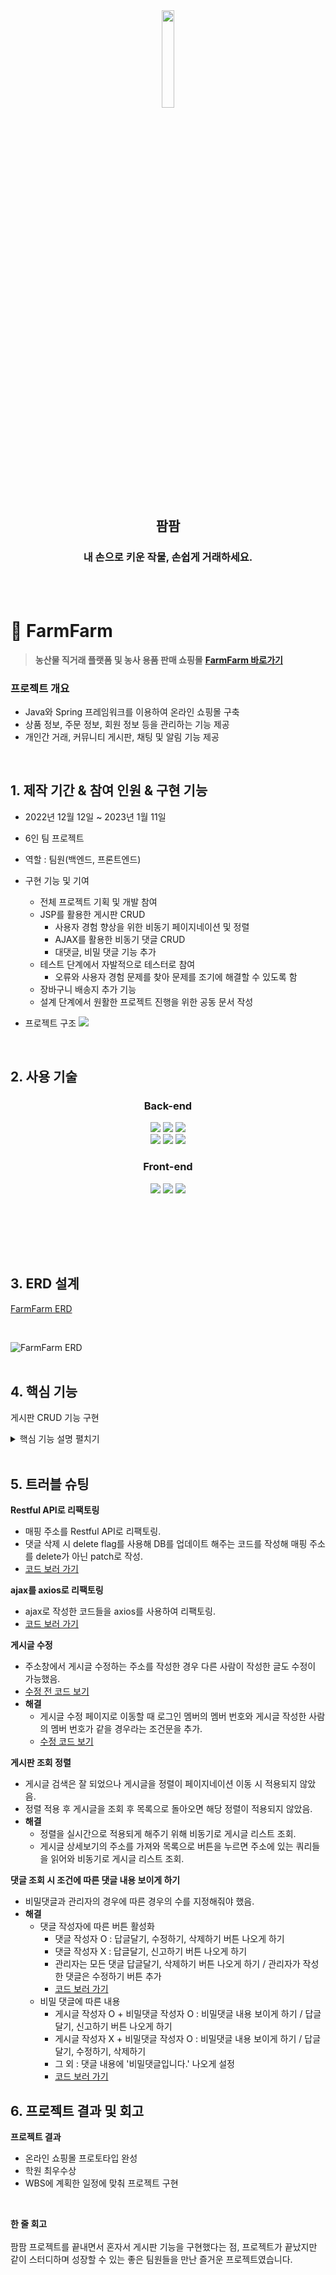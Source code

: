 <div align="center">
<img width="20%" src="https://user-images.githubusercontent.com/110653581/211257489-34757022-4c71-443f-afe7-94d240788288.png" />
<h2>팜팜</h2>
<h3>내 손으로 키운 작물, 손쉽게 거래하세요.</h3>
<br>
<br>
</div>


# :pushpin: FarmFarm
> **농산물 직거래 플랫폼 및 농사 용품 판매 쇼핑몰**
> **[FarmFarm 바로가기](http://129.154.53.250:8080) <br>**

### 프로젝트 개요

- Java와 Spring 프레임워크를 이용하여 온라인 쇼핑몰 구축
- 상품 정보, 주문 정보, 회원 정보 등을 관리하는 기능 제공
- 개인간 거래, 커뮤니티 게시판, 채팅 및 알림 기능 제공

</br>

## 1. 제작 기간 & 참여 인원 & 구현 기능
- 2022년 12월 12일 ~ 2023년 1월 11일
- 6인 팀 프로젝트
- 역할 : 팀원(백엔드, 프론트엔드)
- 구현 기능 및 기여
  - 전체 프로젝트 기획 및 개발 참여
  - JSP를 활용한 게시판 CRUD
    - 사용자 경험 향상을 위한 비동기 페이지네이션 및 정렬
    - AJAX를 활용한 비동기 댓글 CRUD
    - 대댓글, 비밀 댓글 기능 추가
  - 테스트 단계에서 자발적으로 테스터로 참여
      - 오류와 사용자 경험 문제를 찾아 문제를 조기에 해결할 수 있도록 함
  - 장바구니 배송지 추가 기능
  - 설계 단계에서 원활한 프로젝트 진행을 위한 공동 문서 작성

- 프로젝트 구조
![](https://user-images.githubusercontent.com/110797113/221120531-819fca85-1d0c-457e-a9b1-d46d717c21cb.png)



</br>

## 2. 사용 기술

<div align="center">
  
### **Back-end**
<img src="https://img.shields.io/badge/Java11-007396?style=for-the-badge&logo=java&logoColor=white"> 
  <img src="https://img.shields.io/badge/Spring5.3.14-6DB33F?style=for-the-badge&logo=spring&logoColor=white">
  <img src="https://img.shields.io/badge/Oracle21C-F80000?style=for-the-badge&logo=oracle&logoColor=white">
  <br>
  <img src="https://img.shields.io/badge/Apache Tomcat9.0-F8DC75?style=for-the-badge&logo=apachetomcat&logoColor=white">
    <img src="https://img.shields.io/badge/Apache Maven-C71A36?style=for-the-badge&logo=ApacheMaven&logoColor=white">
    <img src="https://img.shields.io/badge/Spring Sequrity-6DB33F?style=for-the-badge&logo=SpringSecurity&logoColor=white">

### **Front-end**
  <img src="https://img.shields.io/badge/html5-E34F26?style=for-the-badge&logo=html5&logoColor=white"> 
  <img src="https://img.shields.io/badge/css-1572B6?style=for-the-badge&logo=css3&logoColor=white"> 
  <img src="https://img.shields.io/badge/javascript-F7DF1E?style=for-the-badge&logo=javascript&logoColor=black"> 

</div>

</br></br>

<br><br>

## 3. ERD 설계
[FarmFarm ERD](https://www.erdcloud.com/d/xpKBdcyyrs6Ef2k9F) 

<br>

![FarmFarm ERD](https://user-images.githubusercontent.com/110797113/220540302-1945744a-7fa8-41ab-aac2-13c9b57dc5b2.png)
<br><br>

## 4. 핵심 기능
게시판 CRUD 기능 구현
<details> 
<summary> 핵심 기능 설명 펼치기 </summary>

### 4-1. 게시판 목록
<img width="610" alt="1" src="https://user-images.githubusercontent.com/110797113/220551339-9f5f47ed-682f-4f47-a534-21ed7b59ba61.png">
<br>

- 카테고리 별 게시판 목록이 나옴.
- 원하는 검색어를 원하는 조건별(제목, 내용, 제목+내용)로 검색 가능.
- 원하는 정렬 방식(최신순, 조회수, 좋아요)을 선택해 게시글 조회.
- 페이지네이션을 이용해 게시판 페이지를 이동.
- 코드 보러 가기
  - [Controller](https://github.com/Seo-de/FarmFarm/blob/main/FarmFarm/src/main/java/edu/kh/farmfarm/board/controller/BoardListController.java)
  - [Service](https://github.com/Seo-de/FarmFarm/blob/main/FarmFarm/src/main/java/edu/kh/farmfarm/board/model/service/BoardListServiceImpl.java)
  - [JS](https://github.com/Seo-de/FarmFarm/blob/main/FarmFarm/src/main/webapp/resources/js/board/boardList.js)
  <br>
  
### 4-2. 게시글 작성
- 로그인 한 일반회원과 관리자에게 글쓰기 버튼이 나와 글쓰기 가능.
- 코드 보러 가기
  - [Controller](https://github.com/Seo-de/FarmFarm/blob/main/FarmFarm/src/main/java/edu/kh/farmfarm/board/controller/BoardWriteController.java)
  - [Service](https://github.com/Seo-de/FarmFarm/blob/main/FarmFarm/src/main/java/edu/kh/farmfarm/board/model/service/BoardWriteServiceImpl.java)
  - [JS](https://github.com/Seo-de/FarmFarm/blob/main/FarmFarm/src/main/webapp/resources/js/board/boardWrite.js)
  <br>
  
 ### 4-3. 게시글 조회, 수정, 삭제
 <img width="693" alt="화면 캡처 2023-01-08 181633" src="https://user-images.githubusercontent.com/110797113/220554471-a8ba3ffa-1792-4ba8-bd7c-524d7557fb4c.png">
<br>

- 게시글 작성자, 작성일 및 게시글 조회 가능.
  - 게시글 작성자 O : 게시글 수정하기, 게시글 삭제하기가 가능.
  - 게시글 작성자 X : 게시글 좋아요, 신고하기 가능.
- 코드 보러 가기
  - [Controller](https://github.com/Seo-de/FarmFarm/blob/main/FarmFarm/src/main/java/edu/kh/farmfarm/board/controller/BoardDetailController.java)
  - [Service](https://github.com/Seo-de/FarmFarm/blob/main/FarmFarm/src/main/java/edu/kh/farmfarm/board/model/service/BoardDetailServiceImpl.java)
  - [JS](https://github.com/Seo-de/FarmFarm/blob/main/FarmFarm/src/main/webapp/resources/js/board/boardDetail.js)
  - [게시글 수정 JS](https://github.com/Seo-de/FarmFarm/blob/main/FarmFarm/src/main/webapp/resources/js/board/boardUpdate.js)
  <br>
  
  
### 4-4. 댓글 기능
- 게시글에 댓글 및 비밀 댓글, 답글 달기 가능.
  - 댓글 관련 기능들은 ajax로 불러와 댓글 등록, 수정, 삭제 가능.
  - 댓글 작성 시 작성한 댓글로 스크롤 이동.
- 코드 보러 가기
  - [Controller](https://github.com/Seo-de/FarmFarm/blob/main/FarmFarm/src/main/java/edu/kh/farmfarm/board/controller/CommentController.java)
  - [Service](https://github.com/Seo-de/FarmFarm/blob/main/FarmFarm/src/main/java/edu/kh/farmfarm/board/model/service/CommentServiceImpl.java)
  - [JS](https://github.com/Seo-de/FarmFarm/blob/main/FarmFarm/src/main/webapp/resources/js/board/comment.js)
<br>

</details>


</br>

## 5. 트러블 슈팅
**Restful API로 리팩토링**
- 매핑 주소를 Restful API로 리팩토링.
- 댓글 삭제 시 delete flag를 사용해 DB를 업데이트 해주는 코드를 작성해 매핑 주소를 delete가 아닌 patch로 작성.
- [코드 보러 가기](https://github.com/Seo-de/FarmFarm/blob/main/FarmFarm/src/main/java/edu/kh/farmfarm/board/controller/CommentController.java#L66)

**ajax를 axios로 리팩토링**
- ajax로 작성한 코드들을 axios를 사용하여 리팩토링.
- [코드 보러 가기](https://github.com/Seo-de/FarmFarm/blob/main/FarmFarm/src/main/webapp/resources/js/board/comment.js#L302-L364)


**게시글 수정**
- 주소창에서 게시글 수정하는 주소를 작성한 경우 다른 사람이 작성한 글도 수정이 가능했음.
- [수정 전 코드 보기](https://github.com/Seo-de/FarmFarm/blob/main/FarmFarm/src/main/java/edu/kh/farmfarm/board/controller/BoardDetailController.java#L189-L204)
- **해결**
  - 게시글 수정 페이지로 이동할 때 로그인 멤버의 멤버 번호와 게시글 작성한 사람의 멤버 번호가 같을 경우라는 조건문을 추가.
  - [수정 코드 보기](https://github.com/Seo-de/FarmFarm/blob/main/FarmFarm/src/main/java/edu/kh/farmfarm/board/controller/BoardDetailController.java#L206-L231)


**게시판 조회 정렬**
- 게시글 검색은 잘 되었으나 게시글을 정렬이 페이지네이션 이동 시 적용되지 않았음.
- 정렬 적용 후 게시글을 조회 후 목록으로 돌아오면 해당 정렬이 적용되지 않았음.
- **해결**
  - 정렬을 실시간으로 적용되게 해주기 위해 비동기로 게시글 리스트 조회.
  - 게시글 상세보기의 주소를 가져와 목록으로 버튼을 누르면 주소에 있는 쿼리들을 읽어와 비동기로 게시글 리스트 조회.

**댓글 조회 시 조건에 따른 댓글 내용 보이게 하기**
- 비밀댓글과 관리자의 경우에 따른 경우의 수를 지정해줘야 했음.
- **해결**
  - 댓글 작성자에 따른 버튼 활성화
    - 댓글 작성자 O : 답글달기, 수정하기, 삭제하기 버튼 나오게 하기
    - 댓글 작성자 X : 답글달기, 신고하기 버튼 나오게 하기
    - 관리자는 모든 댓글 답글달기, 삭제하기 버튼 나오게 하기 / 관리자가 작성한 댓글은 수정하기 버튼 추가
    - [코드 보러 가기](https://github.com/Seo-de/FarmFarm/blob/main/FarmFarm/src/main/webapp/resources/js/board/comment.js#L216-L250)
  - 비밀 댓글에 따른 내용
    - 게시글 작성자 O + 비밀댓글 작성자 O : 비밀댓글 내용 보이게 하기 / 답글달기, 신고하기 버튼 나오게 하기
    - 게시글 작성자 X + 비밀댓글 작성자 O : 비밀댓글 내용 보이게 하기 / 답글달기, 수정하기, 삭제하기
    - 그 외 : 댓글 내용에 '비밀댓글입니다.' 나오게 설정
    - [코드 보러 가기](https://github.com/Seo-de/FarmFarm/blob/main/FarmFarm/src/main/webapp/resources/js/board/comment.js#L125-L162)

## 6. 프로젝트 결과 및 회고

**프로젝트 결과**
- 온라인 쇼핑몰 프로토타입 완성
- 학원 최우수상
- WBS에 계획한 일정에 맞춰 프로젝트 구현

<br>

**한 줄 회고** <br><br>
팜팜 프로젝트를 끝내면서 혼자서 게시판 기능을 구현했다는 점, 프로젝트가 끝났지만 같이 스터디하며 성장할 수 있는 좋은 팀원들을 만난 즐거운 프로젝트였습니다. <br>
